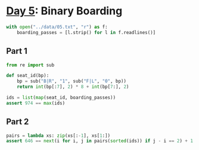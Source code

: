# [Day 5](https://adventofcode.com/2020/day/5): Binary Boarding


```python
with open("../data/05.txt", "r") as f:
    boarding_passes = [l.strip() for l in f.readlines()]
```

## Part 1


```python
from re import sub

def seat_id(bp):
    bp = sub("B|R", "1", sub("F|L", "0", bp))
    return int(bp[:7], 2) * 8 + int(bp[7:], 2)

ids = list(map(seat_id, boarding_passes))
assert 974 == max(ids)
```

## Part 2


```python
pairs = lambda xs: zip(xs[:-1], xs[1:])
assert 646 == next(i for i, j in pairs(sorted(ids)) if j - i == 2) + 1
```
